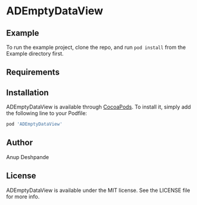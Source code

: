 # ADEmptyDataView

## Example

To run the example project, clone the repo, and run `pod install` from the Example directory first.

## Requirements

## Installation

ADEmptyDataView is available through [CocoaPods](https://cocoapods.org). To install
it, simply add the following line to your Podfile:

```ruby
pod 'ADEmptyDataView'
```

## Author

Anup Deshpande

## License

ADEmptyDataView is available under the MIT license. See the LICENSE file for more info.
